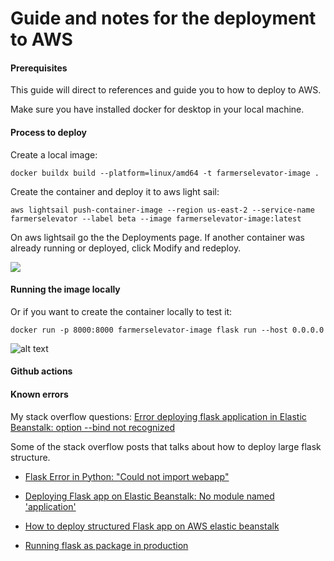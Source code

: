 # Guide and notes for the deployment to AWS

#### Prerequisites

This guide will direct to references and guide you to how to deploy to AWS.

Make sure you have installed docker for desktop in your local machine.

#### Process to deploy

Create a local image:

```
docker buildx build --platform=linux/amd64 -t farmerselevator-image .
```

Create the container and deploy it to aws light sail:

```
aws lightsail push-container-image --region us-east-2 --service-name farmerselevator --label beta --image farmerselevator-image:latest
```

On aws lightsail go the the Deployments page. If another container was already running or deployed, click  Modify and redeploy.

![](/Users/lukfd/Development/Git/farmerselevator/doc/example_awslight.png)

#### Running the image locally

Or if you want to create the container locally to test it:

```
docker run -p 8000:8000 farmerselevator-image flask run --host 0.0.0.0
```

![alt text](/Users/lukfd/Development/Git/farmerselevator/doc/awslightsail_deployment_screen_settings.png)

#### Github actions



#### Known errors

My stack overflow questions: [Error deploying flask application in Elastic Beanstalk: option --bind not recognized](https://stackoverflow.com/questions/69441814/error-deploying-flask-application-in-elastic-beanstalk-option-bind-not-recogn)

Some of the stack overflow posts that talks about how to deploy large flask structure.

- [Flask Error in Python: "Could not import webapp"](https://stackoverflow.com/questions/62585946/flask-error-in-python-could-not-import-webapp)

- [Deploying Flask app on Elastic Beanstalk: No module named 'application'](https://stackoverflow.com/questions/64000856/deploying-flask-app-on-elastic-beanstalk-no-module-named-application)

- [How to deploy structured Flask app on AWS elastic beanstalk](https://stackoverflow.com/questions/20558747/how-to-deploy-structured-flask-app-on-aws-elastic-beanstalk)

- [Running flask as package in production](https://stackoverflow.com/questions/47757167/running-flask-as-package-in-production)